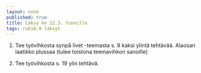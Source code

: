 ```yaml
---
layout: none
published: true
title: Läksy ke 22.3. tunnille
tags: rub14.9 läksyt
---
```

1. Tee työvihkosta synpå livet -teemasta s. 9 kaksi ylintä tehtävää. Alaosan laatikko plussaa (tulee toistona teemavihkon sanoille)

2. Tee työvihkosta s. 19 ylin tehtävä.